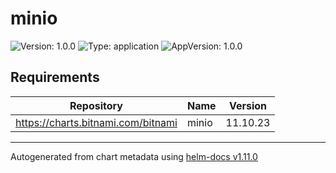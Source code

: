 # minio

![Version: 1.0.0](https://img.shields.io/badge/Version-1.0.0-informational?style=flat-square) ![Type: application](https://img.shields.io/badge/Type-application-informational?style=flat-square) ![AppVersion: 1.0.0](https://img.shields.io/badge/AppVersion-1.0.0-informational?style=flat-square)

## Requirements

| Repository | Name | Version |
|------------|------|---------|
| https://charts.bitnami.com/bitnami | minio | 11.10.23 |

----------------------------------------------
Autogenerated from chart metadata using [helm-docs v1.11.0](https://github.com/norwoodj/helm-docs/releases/v1.11.0)
